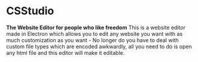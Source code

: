 # CSStudio

**The Website Editor for people who like freedom**
This is a website editor made in Electron which allows you to edit any website you want with as much customization as you want - No longer do you have to deal with custom file types which are encoded awkwardly, all you need to do is open any html file and this editor will make it editable.
